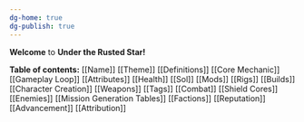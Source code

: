 ```yaml
---
dg-home: true
dg-publish: true
---
```

**Welcome** to **Under the Rusted Star!**

**Table of contents:**
[[Name]]
[[Theme]]
[[Definitions]]
[[Core Mechanic]]
[[Gameplay Loop]]
[[Attributes]]
[[Health]]
[[Sol]]
[[Mods]]
[[Rigs]]
[[Builds]]
[[Character Creation]]
[[Weapons]]
[[Tags]]
[[Combat]]
[[Shield Cores]]
[[Enemies]]
[[Mission Generation Tables]]
[[Factions]]
[[Reputation]]
[[Advancement]]
[[Attribution]]
